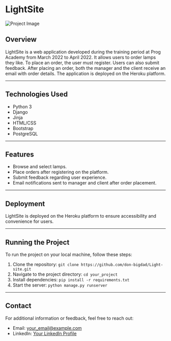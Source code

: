 # LightSite

![Project Image](https://media.licdn.com/dms/image/D4D2DAQEG8Pk2jGKy4w/profile-treasury-image-shrink_1920_1920/0/1698573272787?e=1701529200&v=beta&t=dVMazQy9p0pAn-84XJ2ujEny92gAVoji58TJOZfYrZw)

## Overview

LightSite is a web application developed during the training period at Prog Academy from March 2022 to April 2022. It allows users to order lamps they like. To place an order, the user must register. Users can also submit feedback. After placing an order, both the manager and the client receive an email with order details. The application is deployed on the Heroku platform.

---

## Technologies Used

- Python 3
- Django
- Jinja
- HTML/CSS
- Bootstrap
- PostgreSQL

---

## Features

- Browse and select lamps.
- Place orders after registering on the platform.
- Submit feedback regarding user experience.
- Email notifications sent to manager and client after order placement.

---

## Deployment

LightSite is deployed on the Heroku platform to ensure accessibility and convenience for users.

---

## Running the Project

To run the project on your local machine, follow these steps:

1. Clone the repository: `git clone https://github.com/don-bigdad/Light-site.git`
2. Navigate to the project directory: `cd your_project`
3. Install dependencies: `pip install -r requirements.txt`
4. Start the server: `python manage.py runserver`

---

## Contact

For additional information or feedback, feel free to reach out:
- Email: your_email@example.com
- LinkedIn: [Your LinkedIn Profile](https://www.linkedin.com/in/bohdan-maksymenko-2a4aa2292/)

